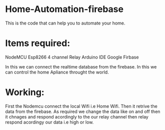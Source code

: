 # Home-Automation-firebase
This is the code that can help you to automate  your home.

# Items required:
NodeMCU Esp8266
4 channel Relay
Arduino IDE
Google Firbase

In this we can connect the realtime database from the firebase. In this we can control the home Apliance throught the world.
# Working:
First the Nodemcu connect the local Wifi i.e Home Wifi. Then it retrive the data from the firebase. As required we change the data like on and off then it chnages and respond acordingly to the our relay channel then relay respond acordingy our data i.e high or low.

